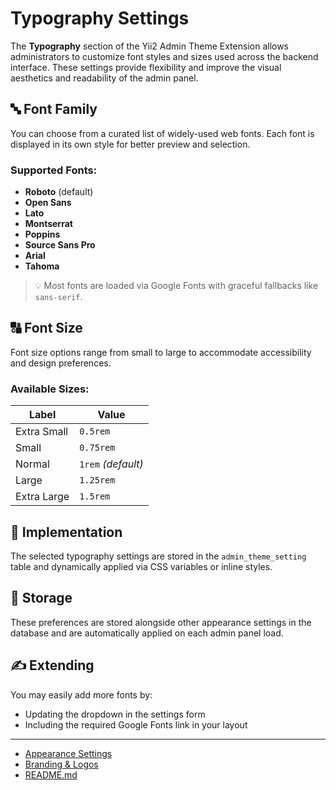 # Typography Settings

The **Typography** section of the Yii2 Admin Theme Extension allows administrators to customize font styles and sizes used across the backend interface. These settings provide flexibility and improve the visual aesthetics and readability of the admin panel.

## 🔤 Font Family

You can choose from a curated list of widely-used web fonts. Each font is displayed in its own style for better preview and selection.

### Supported Fonts:
- **Roboto** (default)
- **Open Sans**
- **Lato**
- **Montserrat**
- **Poppins**
- **Source Sans Pro**
- **Arial**
- **Tahoma**

> 💡 Most fonts are loaded via Google Fonts with graceful fallbacks like `sans-serif`.

## 🔠 Font Size

Font size options range from small to large to accommodate accessibility and design preferences.

### Available Sizes:
| Label     | Value   |
|-----------|---------|
| Extra Small | `0.5rem` |
| Small       | `0.75rem` |
| Normal      | `1rem` *(default)* |
| Large       | `1.25rem` |
| Extra Large | `1.5rem` |

## 🧩 Implementation

The selected typography settings are stored in the `admin_theme_setting` table and dynamically applied via CSS variables or inline styles.

## 📁 Storage

These preferences are stored alongside other appearance settings in the database and are automatically applied on each admin panel load.

## ✍️ Extending

You may easily add more fonts by:
- Updating the dropdown in the settings form
- Including the required Google Fonts link in your layout

---

- [Appearance Settings](appearance.md)
- [Branding & Logos](branding_logo_upload.md)
- [README.md](../README.md)
